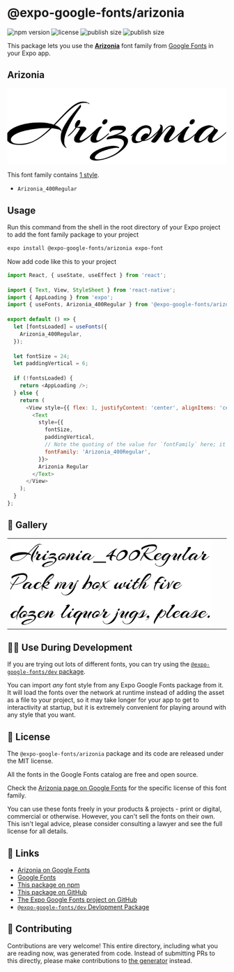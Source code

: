 # @expo-google-fonts/arizonia

![npm version](https://flat.badgen.net/npm/v/@expo-google-fonts/arizonia)
![license](https://flat.badgen.net/github/license/expo/google-fonts)
![publish size](https://flat.badgen.net/packagephobia/install/@expo-google-fonts/arizonia)
![publish size](https://flat.badgen.net/packagephobia/publish/@expo-google-fonts/arizonia)

This package lets you use the [**Arizonia**](https://fonts.google.com/specimen/Arizonia) font family from [Google Fonts](https://fonts.google.com/) in your Expo app.

## Arizonia

![Arizonia](./font-family.png)

This font family contains [1 style](#-gallery).

- `Arizonia_400Regular`

## Usage

Run this command from the shell in the root directory of your Expo project to add the font family package to your project
```sh
expo install @expo-google-fonts/arizonia expo-font
```

Now add code like this to your project
```js
import React, { useState, useEffect } from 'react';

import { Text, View, StyleSheet } from 'react-native';
import { AppLoading } from 'expo';
import { useFonts, Arizonia_400Regular } from '@expo-google-fonts/arizonia';

export default () => {
  let [fontsLoaded] = useFonts({
    Arizonia_400Regular,
  });

  let fontSize = 24;
  let paddingVertical = 6;

  if (!fontsLoaded) {
    return <AppLoading />;
  } else {
    return (
      <View style={{ flex: 1, justifyContent: 'center', alignItems: 'center' }}>
        <Text
          style={{
            fontSize,
            paddingVertical,
            // Note the quoting of the value for `fontFamily` here; it expects a string!
            fontFamily: 'Arizonia_400Regular',
          }}>
          Arizonia Regular
        </Text>
      </View>
    );
  }
};

```

## 🔡 Gallery


||||
|-|-|-|
|![Arizonia_400Regular](./Arizonia_400Regular.ttf.png)||||


## 👩‍💻 Use During Development

If you are trying out lots of different fonts, you can try using the [`@expo-google-fonts/dev` package](https://github.com/expo/google-fonts/tree/master/font-packages/dev#readme).

You can import *any* font style from any Expo Google Fonts package from it. It will load the fonts
over the network at runtime instead of adding the asset as a file to your project, so it may take longer
for your app to get to interactivity at startup, but it is extremely convenient
for playing around with any style that you want.

## 📖 License

The `@expo-google-fonts/arizonia` package and its code are released under the MIT license.

All the fonts in the Google Fonts catalog are free and open source.

Check the [Arizonia page on Google Fonts](https://fonts.google.com/specimen/Arizonia) for the specific license of this font family.

You can use these fonts freely in your products & projects - print or digital, commercial or otherwise. However, you can't sell the fonts on their own. This isn't legal advice, please consider consulting a lawyer and see the full license for all details.

## 🔗 Links

- [Arizonia on Google Fonts](https://fonts.google.com/specimen/Arizonia)
- [Google Fonts](https://fonts.google.com/)
- [This package on npm](https://www.npmjs.com/package/@expo-google-fonts/arizonia)
- [This package on GitHub](https://github.com/expo/google-fonts/tree/master/font-packages/arizonia)
- [The Expo Google Fonts project on GitHub](https://github.com/expo/google-fonts)
- [`@expo-google-fonts/dev` Devlopment Package](https://github.com/expo/google-fonts/tree/master/font-packages/dev)

## 🤝 Contributing

Contributions are very welcome! This entire directory, including what you are reading now, was generated from code. Instead of submitting PRs to this directly, please make contributions to [the generator](https://github.com/expo/google-fonts/tree/master/packages/generator) instead.
